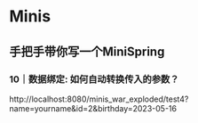 # Minis

## 手把手带你写一个MiniSpring

### 10｜数据绑定: 如何自动转换传入的参数？

http://localhost:8080/minis_war_exploded/test4?name=yourname&id=2&birthday=2023-05-16